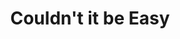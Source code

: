 ---
layout: item
title: Couldn't it be Easy
description: Pocket knife, azaleas.
image: partsInside_Scan05.jpg
tags:

- knife

- flowers
ID: parts-inside
---